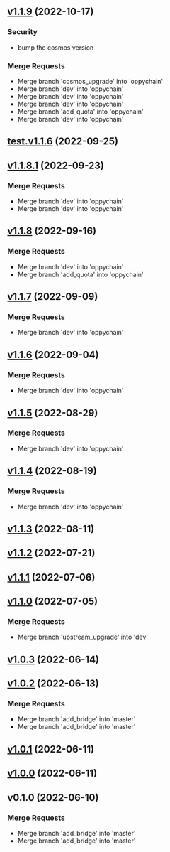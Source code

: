 
<a name="v1.1.9"></a>
## [v1.1.9](https://gitlab.com/oppy-finance/oppychain/compare/test.v1.1.6...v1.1.9) (2022-10-17)

### Security

* bump the cosmos version

### Merge Requests

* Merge branch 'cosmos_upgrade' into 'oppychain'
* Merge branch 'dev' into 'oppychain'
* Merge branch 'dev' into 'oppychain'
* Merge branch 'dev' into 'oppychain'
* Merge branch 'add_quota' into 'oppychain'
* Merge branch 'dev' into 'oppychain'


<a name="test.v1.1.6"></a>
## [test.v1.1.6](https://gitlab.com/oppy-finance/oppychain/compare/v1.1.8.1...test.v1.1.6) (2022-09-25)


<a name="v1.1.8.1"></a>
## [v1.1.8.1](https://gitlab.com/oppy-finance/oppychain/compare/v1.1.8...v1.1.8.1) (2022-09-23)

### Merge Requests

* Merge branch 'dev' into 'oppychain'
* Merge branch 'dev' into 'oppychain'


<a name="v1.1.8"></a>
## [v1.1.8](https://gitlab.com/oppy-finance/oppychain/compare/v1.1.7...v1.1.8) (2022-09-16)

### Merge Requests

* Merge branch 'dev' into 'oppychain'
* Merge branch 'add_quota' into 'oppychain'


<a name="v1.1.7"></a>
## [v1.1.7](https://gitlab.com/oppy-finance/oppychain/compare/v1.1.6...v1.1.7) (2022-09-09)

### Merge Requests

* Merge branch 'dev' into 'oppychain'


<a name="v1.1.6"></a>
## [v1.1.6](https://gitlab.com/oppy-finance/oppychain/compare/v1.1.5...v1.1.6) (2022-09-04)

### Merge Requests

* Merge branch 'dev' into 'oppychain'


<a name="v1.1.5"></a>
## [v1.1.5](https://gitlab.com/oppy-finance/oppychain/compare/v1.1.4...v1.1.5) (2022-08-29)

### Merge Requests

* Merge branch 'dev' into 'oppychain'


<a name="v1.1.4"></a>
## [v1.1.4](https://gitlab.com/oppy-finance/oppychain/compare/v1.1.3...v1.1.4) (2022-08-19)

### Merge Requests

* Merge branch 'dev' into 'oppychain'


<a name="v1.1.3"></a>
## [v1.1.3](https://gitlab.com/oppy-finance/oppychain/compare/v1.1.2...v1.1.3) (2022-08-11)


<a name="v1.1.2"></a>
## [v1.1.2](https://gitlab.com/oppy-finance/oppychain/compare/v1.1.1...v1.1.2) (2022-07-21)


<a name="v1.1.1"></a>
## [v1.1.1](https://gitlab.com/oppy-finance/oppychain/compare/v1.1.0...v1.1.1) (2022-07-06)


<a name="v1.1.0"></a>
## [v1.1.0](https://gitlab.com/oppy-finance/oppychain/compare/v1.0.3...v1.1.0) (2022-07-05)

### Merge Requests

* Merge branch 'upstream_upgrade' into 'dev'


<a name="v1.0.3"></a>
## [v1.0.3](https://gitlab.com/oppy-finance/oppychain/compare/v1.0.2...v1.0.3) (2022-06-14)


<a name="v1.0.2"></a>
## [v1.0.2](https://gitlab.com/oppy-finance/oppychain/compare/v1.0.1...v1.0.2) (2022-06-13)

### Merge Requests

* Merge branch 'add_bridge' into 'master'
* Merge branch 'add_bridge' into 'master'


<a name="v1.0.1"></a>
## [v1.0.1](https://gitlab.com/oppy-finance/oppychain/compare/v1.0.0...v1.0.1) (2022-06-11)


<a name="v1.0.0"></a>
## [v1.0.0](https://gitlab.com/oppy-finance/oppychain/compare/v0.1.0...v1.0.0) (2022-06-11)


<a name="v0.1.0"></a>
## v0.1.0 (2022-06-10)

### Merge Requests

* Merge branch 'add_bridge' into 'master'
* Merge branch 'add_bridge' into 'master'

